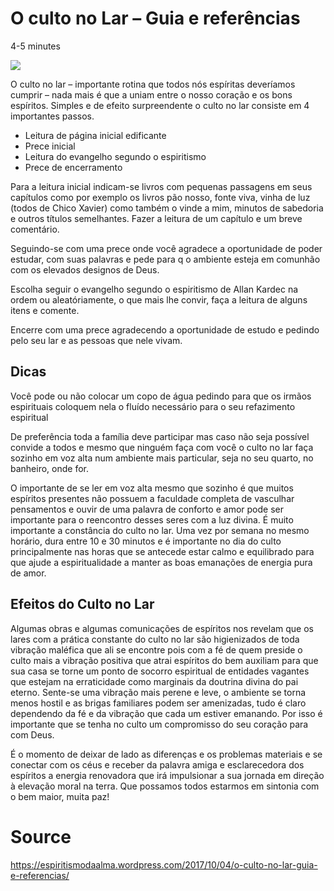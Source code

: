 # O culto no Lar – Guia e referências
4-5 minutes

![](https://espiritismodaalma.files.wordpress.com/2017/10/familia-culto-domestico-2.jpg?w=405&h=280)

O culto no lar – importante rotina que todos nós espíritas deveríamos cumprir – nada mais é que a uniam entre o nosso coração e os bons espíritos. Simples e de efeito surpreendente o culto no lar consiste em 4 importantes passos.
* Leitura de página inicial edificante
* Prece inicial
* Leitura do evangelho segundo o espiritismo
* Prece de encerramento

Para a leitura inicial indicam-se livros com pequenas passagens em seus capítulos como por exemplo os livros pão nosso, fonte viva, vinha de luz (todos de Chico Xavier) como também o vinde a mim, minutos de sabedoria e outros títulos semelhantes. Fazer a leitura de um capítulo e um breve comentário.

Seguindo-se com uma prece onde você agradece a oportunidade de poder estudar, com suas palavras e pede para q o ambiente esteja em comunhão com os elevados designos de Deus.

Escolha seguir o evangelho segundo o espiritismo de Allan Kardec na ordem ou aleatóriamente, o que mais lhe convir, faça a leitura de alguns itens e comente.

Encerre com uma prece agradecendo a oportunidade de estudo e pedindo pelo seu lar e as pessoas que nele vivam.

## Dicas

Você pode ou não colocar um copo de água pedindo para que os irmãos espirituais coloquem nela o fluído necessário para o seu refazimento espiritual

De preferência toda a família deve participar mas caso não seja possível convide a todos e mesmo que ninguém faça com você o culto no lar faça sozinho em voz alta num ambiente mais particular, seja no seu quarto, no banheiro, onde for.

O importante de se ler em voz alta mesmo que sozinho é que muitos espíritos presentes não possuem a faculdade completa de vasculhar pensamentos e ouvir de uma palavra de conforto e amor pode ser importante para o reencontro desses seres com a luz divina.
É muito importante a constância do culto no lar. Uma vez por semana no mesmo horário, dura entre 10 e 30 minutos e é importante no dia do culto principalmente nas horas que se antecede estar calmo e equilibrado para que ajude a espiritualidade a manter as boas emanações de energia pura de amor.

## Efeitos do Culto no Lar

Algumas obras e algumas comunicações de espíritos nos revelam que os lares com a prática constante do culto no lar são higienizados de toda vibração maléfica que ali se encontre pois com a fé de quem preside o culto mais a vibração positiva que atrai espíritos do bem auxiliam para que sua casa se torne um ponto de socorro espiritual de entidades vagantes que estejam na erraticidade como marginais da doutrina divina do pai eterno. Sente-se uma vibração mais perene e leve, o ambiente se torna menos hostil e as brigas familiares podem ser amenizadas, tudo é claro dependendo da fé e da vibração que cada um estiver emanando. Por isso é importante que se tenha no culto um  compromisso do seu coração para com Deus.

É o momento de deixar de lado as diferenças e os problemas materiais e se conectar com os céus e receber da palavra amiga e esclarecedora dos espíritos a energia renovadora que irá impulsionar a sua jornada em direção à elevação moral na terra. Que possamos todos estarmos em sintonia com o bem maior, muita paz!

# Source
https://espiritismodaalma.wordpress.com/2017/10/04/o-culto-no-lar-guia-e-referencias/
